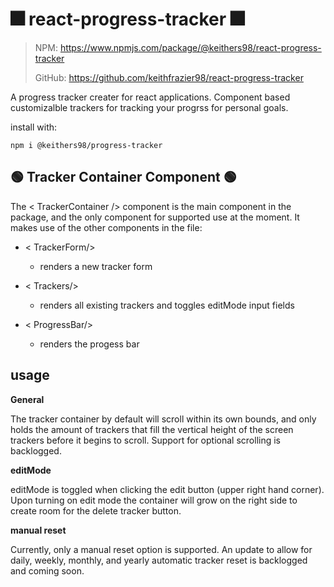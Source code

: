# 🎆 react-progress-tracker 🎆

> NPM: https://www.npmjs.com/package/@keithers98/react-progress-tracker
> 
> GitHub: https://github.com/keithfrazier98/react-progress-tracker

A progress tracker creater for react applications. Component based customizalble trackers for tracking your progrss for personal goals.

install with: 

`npm i @keithers98/progress-tracker`

## 🟢 Tracker Container Component 🟢

The < TrackerContainer /> component is the main component in the package, and the only component for supported use at the moment. It makes use of the other components in the file:

- < TrackerForm/>
  - renders a new tracker form

- < Trackers/>
  - renders all existing trackers and toggles editMode input fields

- < ProgressBar/>
  - renders the progess bar

## usage

**General**

The tracker container by default will scroll within its own bounds, and only holds the amount of trackers that fill the vertical height of the screen trackers before it begins to scroll. Support for optional scrolling is backlogged. 

**editMode**

editMode is toggled when clicking the edit button (upper right hand corner). Upon turning on edit mode the container will grow on the right side to create room for the delete tracker button. 

**manual reset** 

Currently, only a manual reset option is supported. An update to allow for daily, weekly, monthly, and yearly automatic tracker reset is backlogged and coming soon. 




